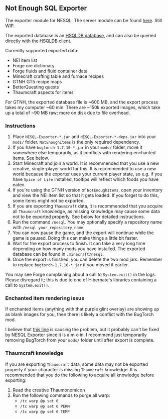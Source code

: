 ## Not Enough SQL Exporter

The exporter module for NESQL. The server module can be found
[here](https://github.com/D-Cysteine/nesql-server). Still WIP.

The exported database is an
[HSQLDB database](http://hsqldb.org/), and can also be queried directly with the
HSQLDB client.

Currently supported exported data:

* NEI item list
* Forge ore dictionary
* Forge fluids and fluid container data
* Minecraft crafting table and furnace recipes
* GTNH GT5 recipe maps
* BetterQuesting quests
* Thaumcraft aspects for items

For GTNH, the exported database file is ~600 MB, and the export process takes my
computer ~60 min. There are ~150k exported images, which take up a total of
~90 MB raw; more on disk due to file overhead.

### Instructions

1. Place `NESQL-Exporter-*.jar` and `NESQL-Exporter-*-deps.jar` into your
   `mods/` folder. `NotEnoughItems` is the only required dependency.
2. If you have `bugtorch-1.7.10-*.jar` in your `mods/` folder, move it somewhere
   else temporarily, as it conflicts with rendering enchanted items. See below.
3. Start Minecraft and join a world. It is recommended that you use a new
   creative, single-player world for this. It is recommended to use a new world
   because the exporter uses your current player state, so e.g. if you have
   `Spice of Life` installed, tooltips will reflect which foods you have eaten.
4. If you're using the GTNH version of `NotEnoughItems`, open your inventory and
   view the NEI item list so that it gets loaded. If you forget to do this, some
   items might not be exported.
5. If you are exporting `Thaumcraft` data, it is recommended that you acquire
   all `Thaumcraft` knowledge, as missing knowledge may cause some data not to
   be exported properly. See below for detailed instructions.
6. Run the command `/nesql`. You may optionally specify a repository name with
   `/nesql your_repository_name`.
7. You can now pause the game, and the export will continue while the game is
   paused. Doing this can make things a little bit faster.
8. Wait for the export process to finish. It can take a very long time depending
   on how many mods you have installed. The exported database can be found in
   `.minecraft/nesql`.
9. Once the export is finished, you can delete the two mod jars. Remember to
   replace `bugtorch-1.7.10-*.jar` if you moved it earlier.

You may see Forge complaining about a call to `System.exit()` in the logs.
Please disregard it; this is due to one of Hibernate's libraries containing a
call to `System.exit()`.

### Enchanted item rendering issue

If enchanted items (anything with that purple glint overlay) are showing up as
blank images for you, then there is likely a conflict with the BugTorch mod.

I believe that
[this line](https://github.com/GTNewHorizons/BugTorch/blob/adec7fb0d48f499344cb9f4cf9c2f597b6ddb687/src/main/java/jss/bugtorch/mixins/minecraft/client/renderer/entity/MixinItemRenderer.java)
is causing the problem, but it probably can't be fixed by NESQL Exporter since
it is a mix-in. I recommend just temporarily removing BugTorch from your `mods/`
folder until after export is complete.

### Thaumcraft knowledge

If you are exporting `Thaumcraft` data, some data may not be exported properly
if your character is missing `Thaumcraft` knowledge. It is recommended that you
do the following to acquire all knowledge before exporting:

1. Read the creative Thaumonomicon
2. Run the following commands to purge all warp:
   * `/tc warp @p set 0`
   * `/tc warp @p set 0 PERM`
   * `/tc warp @p set 0 TEMP`
